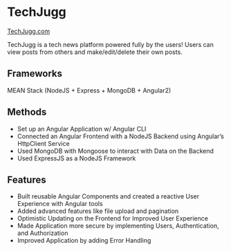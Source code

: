 # TechJugg

[TechJugg.com](http://techjugg.com)

TechJugg is a tech news platform powered fully by the users!
Users can view posts from others and make/edit/delete their own posts.

## Frameworks

MEAN Stack (NodeJS + Express + MongoDB + Angular2)

## Methods
- Set up an Angular Application w/ Angular CLI
- Connected an Angular Frontend with a NodeJS Backend using Angular’s HttpClient Service
- Used MongoDB with Mongoose to interact with Data on the Backend
- Used ExpressJS as a NodeJS Framework

## Features
- Built reusable Angular Components and created a reactive User Experience with Angular tools
- Added advanced features like file upload and pagination
- Optimistic Updating on the Frontend for Improved User Experience
- Made Application more secure by implementing Users, Authentication, and Authorization
- Improved Application by adding Error Handling
